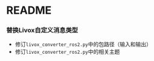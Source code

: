 # README

### 替换Livox自定义消息类型

- 修订`livox_converter_ros2.py`中的包路径（输入和输出）
- 修订`livox_converter_ros2.py`中的相关主题
